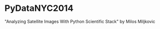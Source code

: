 PyDataNYC2014
=============

"Analyzing Satellite Images With Python Scientific Stack" by Milos Miljkovic
